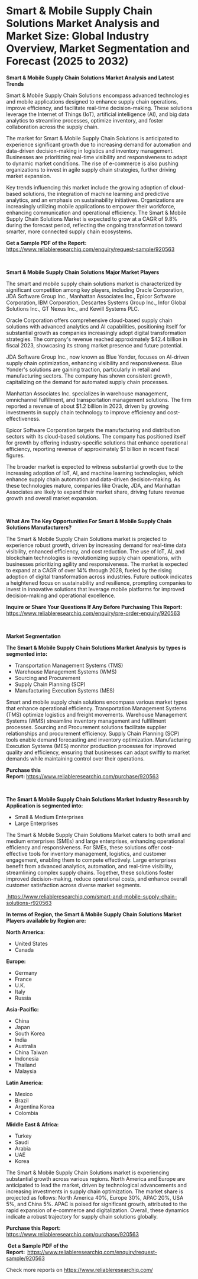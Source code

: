 <p><h1>Smart & Mobile Supply Chain Solutions Market Analysis and Market Size: Global Industry Overview, Market Segmentation and Forecast (2025 to 2032)</h1></p><p><strong>Smart & Mobile Supply Chain Solutions Market Analysis and Latest Trends</strong></p>
<p><p>Smart & Mobile Supply Chain Solutions encompass advanced technologies and mobile applications designed to enhance supply chain operations, improve efficiency, and facilitate real-time decision-making. These solutions leverage the Internet of Things (IoT), artificial intelligence (AI), and big data analytics to streamline processes, optimize inventory, and foster collaboration across the supply chain.</p><p>The market for Smart & Mobile Supply Chain Solutions is anticipated to experience significant growth due to increasing demand for automation and data-driven decision-making in logistics and inventory management. Businesses are prioritizing real-time visibility and responsiveness to adapt to dynamic market conditions. The rise of e-commerce is also pushing organizations to invest in agile supply chain strategies, further driving market expansion.</p><p>Key trends influencing this market include the growing adoption of cloud-based solutions, the integration of machine learning and predictive analytics, and an emphasis on sustainability initiatives. Organizations are increasingly utilizing mobile applications to empower their workforce, enhancing communication and operational efficiency. The Smart & Mobile Supply Chain Solutions Market is expected to grow at a CAGR of 9.8% during the forecast period, reflecting the ongoing transformation toward smarter, more connected supply chain ecosystems.</p></p>
<p><strong>Get a Sample PDF of the Report:&nbsp;</strong> <a href="https://www.reliableresearchiq.com/enquiry/request-sample/920563?utm_campaign=3006&utm_medium=2&utm_source=Github&utm_content=ia&utm_term=07032025&utm_id=smart-mobile-supply-chain-solutions">https://www.reliableresearchiq.com/enquiry/request-sample/920563</a></p>
<p>&nbsp;</p>
<p><strong>Smart & Mobile Supply Chain Solutions Major Market Players</strong></p>
<p><p>The smart and mobile supply chain solutions market is characterized by significant competition among key players, including Oracle Corporation, JDA Software Group Inc., Manhattan Associates Inc., Epicor Software Corporation, IBM Corporation, Descartes Systems Group Inc., Infor Global Solutions Inc., GT Nexus Inc., and Kewill Systems PLC. </p><p>Oracle Corporation offers comprehensive cloud-based supply chain solutions with advanced analytics and AI capabilities, positioning itself for substantial growth as companies increasingly adopt digital transformation strategies. The company's revenue reached approximately $42.4 billion in fiscal 2023, showcasing its strong market presence and future potential.</p><p>JDA Software Group Inc., now known as Blue Yonder, focuses on AI-driven supply chain optimization, enhancing visibility and responsiveness. Blue Yonder's solutions are gaining traction, particularly in retail and manufacturing sectors. The company has shown consistent growth, capitalizing on the demand for automated supply chain processes.</p><p>Manhattan Associates Inc. specializes in warehouse management, omnichannel fulfillment, and transportation management solutions. The firm reported a revenue of about $1.2 billion in 2023, driven by growing investments in supply chain technology to improve efficiency and cost-effectiveness.</p><p>Epicor Software Corporation targets the manufacturing and distribution sectors with its cloud-based solutions. The company has positioned itself for growth by offering industry-specific solutions that enhance operational efficiency, reporting revenue of approximately $1 billion in recent fiscal figures.</p><p>The broader market is expected to witness substantial growth due to the increasing adoption of IoT, AI, and machine learning technologies, which enhance supply chain automation and data-driven decision-making. As these technologies mature, companies like Oracle, JDA, and Manhattan Associates are likely to expand their market share, driving future revenue growth and overall market expansion.</p></p>
<p>&nbsp;</p>
<p><strong>What Are The Key Opportunities For Smart & Mobile Supply Chain Solutions Manufacturers?</strong></p>
<p><p>The Smart & Mobile Supply Chain Solutions market is projected to experience robust growth, driven by increasing demand for real-time data visibility, enhanced efficiency, and cost reduction. The use of IoT, AI, and blockchain technologies is revolutionizing supply chain operations, with businesses prioritizing agility and responsiveness. The market is expected to expand at a CAGR of over 14% through 2028, fueled by the rising adoption of digital transformation across industries. Future outlook indicates a heightened focus on sustainability and resilience, prompting companies to invest in innovative solutions that leverage mobile platforms for improved decision-making and operational excellence.</p></p>
<p><strong>Inquire or Share Your Questions If Any Before Purchasing This Report:</strong> <a href="https://www.reliableresearchiq.com/enquiry/pre-order-enquiry/920563?utm_campaign=3006&utm_medium=2&utm_source=Github&utm_content=ia&utm_term=07032025&utm_id=smart-mobile-supply-chain-solutions">https://www.reliableresearchiq.com/enquiry/pre-order-enquiry/920563</a></p>
<p>&nbsp;</p>
<p><strong>Market Segmentation</strong></p>
<p><strong>The Smart & Mobile Supply Chain Solutions Market Analysis by types is segmented into:</strong></p>
<p><ul><li>Transportation Management Systems (TMS)</li><li>Warehouse Management Systems (WMS)</li><li>Sourcing and Procurement</li><li>Supply Chain Planning (SCP)</li><li>Manufacturing Execution Systems (MES)</li></ul></p>
<p><p>Smart and mobile supply chain solutions encompass various market types that enhance operational efficiency. Transportation Management Systems (TMS) optimize logistics and freight movements. Warehouse Management Systems (WMS) streamline inventory management and fulfillment processes. Sourcing and Procurement solutions facilitate supplier relationships and procurement efficiency. Supply Chain Planning (SCP) tools enable demand forecasting and inventory optimization. Manufacturing Execution Systems (MES) monitor production processes for improved quality and efficiency, ensuring that businesses can adapt swiftly to market demands while maintaining control over their operations.</p></p>
<p><strong>Purchase this Report:&nbsp;</strong><a href="https://www.reliableresearchiq.com/purchase/920563?utm_campaign=3006&utm_medium=2&utm_source=Github&utm_content=ia&utm_term=07032025&utm_id=smart-mobile-supply-chain-solutions">https://www.reliableresearchiq.com/purchase/920563</a></p>
<p>&nbsp;</p>
<p><strong>The Smart & Mobile Supply Chain Solutions Market Industry Research by Application is segmented into:</strong></p>
<p><ul><li>Small & Medium Enterprises</li><li>Large Enterprises</li></ul></p>
<p><p>The Smart & Mobile Supply Chain Solutions Market caters to both small and medium enterprises (SMEs) and large enterprises, enhancing operational efficiency and responsiveness. For SMEs, these solutions offer cost-effective tools for inventory management, logistics, and customer engagement, enabling them to compete effectively. Large enterprises benefit from advanced analytics, automation, and real-time visibility, streamlining complex supply chains. Together, these solutions foster improved decision-making, reduce operational costs, and enhance overall customer satisfaction across diverse market segments.</p></p>
<p><a href="https://www.reliableresearchiq.com/smart-and-mobile-supply-chain-solutions-r920563?utm_campaign=3006&utm_medium=2&utm_source=Github&utm_content=ia&utm_term=07032025&utm_id=smart-mobile-supply-chain-solutions">&nbsp;https://www.reliableresearchiq.com/smart-and-mobile-supply-chain-solutions-r920563</a></p>
<p><strong>In terms of Region, the Smart & Mobile Supply Chain Solutions Market Players available by Region are:</strong></p>
<p>
    <p> <strong> North America: </strong>
        <ul>
            <li>United States</li>
            <li>Canada</li>
        </ul>
        </p> 
    <p> <strong> Europe: </strong>
        <ul>
            <li>Germany</li>
            <li>France</li>
            <li>U.K.</li>
            <li>Italy</li>
            <li>Russia</li>
        </ul>
        </p> 
    <p> <strong> Asia-Pacific: </strong>
        <ul>
            <li>China</li>
            <li>Japan</li>
            <li>South Korea</li>
            <li>India</li>
            <li>Australia</li>
            <li>China Taiwan</li>
            <li>Indonesia</li>
            <li>Thailand</li>
            <li>Malaysia</li>
        </ul>
        </p> 
    <p> <strong> Latin America: </strong>
        <ul>
            <li>Mexico</li>
            <li>Brazil</li>
            <li>Argentina Korea</li>
            <li>Colombia</li>
        </ul>
        </p> 
    <p> <strong> Middle East & Africa: </strong>
        <ul>
            <li>Turkey</li>
            <li>Saudi</li>
            <li>Arabia</li>
            <li>UAE</li>
            <li>Korea</li>
        </ul>
    </p>
    </p>
<p><p>The Smart & Mobile Supply Chain Solutions market is experiencing substantial growth across various regions. North America and Europe are anticipated to lead the market, driven by technological advancements and increasing investments in supply chain optimization. The market share is projected as follows: North America 40%, Europe 30%, APAC 20%, USA 5%, and China 5%. APAC is poised for significant growth, attributed to the rapid expansion of e-commerce and digitalization. Overall, these dynamics indicate a robust trajectory for supply chain solutions globally.</p></p>
<p><strong>Purchase this Report: </strong><a href="https://www.reliableresearchiq.com/purchase/920563?utm_campaign=3006&utm_medium=2&utm_source=Github&utm_content=ia&utm_term=07032025&utm_id=smart-mobile-supply-chain-solutions">https://www.reliableresearchiq.com/purchase/920563</a></p>
<p>&nbsp;<strong>Get a Sample PDF of the Report:&nbsp;&nbsp;</strong><a href="https://www.reliableresearchiq.com/enquiry/request-sample/920563?utm_campaign=3006&utm_medium=2&utm_source=Github&utm_content=ia&utm_term=07032025&utm_id=smart-mobile-supply-chain-solutions">https://www.reliableresearchiq.com/enquiry/request-sample/920563</a></p>
<p><strong></strong></p>
<p>Check more reports on <a href="https://www.reliableresearchiq.com/?utm_campaign=3006&utm_medium=2&utm_source=Github&utm_content=ia&utm_term=07032025&utm_id=smart-mobile-supply-chain-solutions">https://www.reliableresearchiq.com/</a></p>